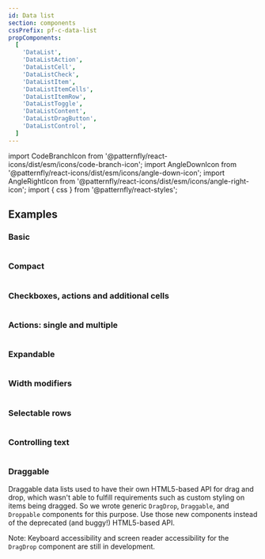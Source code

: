 ```yaml
---
id: Data list
section: components
cssPrefix: pf-c-data-list
propComponents:
  [
    'DataList',
    'DataListAction',
    'DataListCell',
    'DataListCheck',
    'DataListItem',
    'DataListItemCells',
    'DataListItemRow',
    'DataListToggle',
    'DataListContent',
    'DataListDragButton',
    'DataListControl',
  ]
---
```


import CodeBranchIcon from '@patternfly/react-icons/dist/esm/icons/code-branch-icon';
import AngleDownIcon from '@patternfly/react-icons/dist/esm/icons/angle-down-icon';
import AngleRightIcon from '@patternfly/react-icons/dist/esm/icons/angle-right-icon';
import { css } from '@patternfly/react-styles';

## Examples

### Basic

```ts file="./DataListBasic.tsx"
```

### Compact

```ts file="./DataListCompact.tsx"
```

### Checkboxes, actions and additional cells

```ts file="./DataListCheckboxes.tsx"
```

### Actions: single and multiple

```ts file="./DataListActions.tsx"
```

### Expandable

```ts file="./DataListExpandable.tsx"
```

### Width modifiers

```ts file="./DataListWidthModifiers.tsx"
```

### Selectable rows

```ts file="./DataListSelectableRows.tsx"
```

### Controlling text

```ts file="./DataListControllingText.tsx"
```

### Draggable

Draggable data lists used to have their own HTML5-based API for drag and drop, which wasn't able to fulfill requirements such as custom styling on items being dragged. So we wrote generic `DragDrop`, `Draggable`, and `Droppable` components for this purpose. Use those new components instead of the deprecated (and buggy!) HTML5-based API.

Note: Keyboard accessibility and screen reader accessibility for the `DragDrop` component are still in development.

```ts isBeta file="./DataListDraggable.tsx"
```
